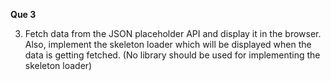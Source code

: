 **Que 3**

3. Fetch data from the JSON placeholder API and display it in the browser. Also, implement the skeleton loader which will be displayed when the data is getting fetched. (No library should be used for implementing the skeleton loader)